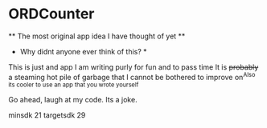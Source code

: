 # ORDCounter

** The most original app idea I have thought of yet **
* Why didnt anyone ever think of this? *

This is just and app I am writing purly for fun and to pass time
It is ~~probably~~ a steaming hot pile of garbage that I cannot be bothered to improve on<sup>Also its cooler to use an app that you wrote yourself</sup>

Go ahead, laugh at my code. Its a joke.

minsdk 21
targetsdk 29
